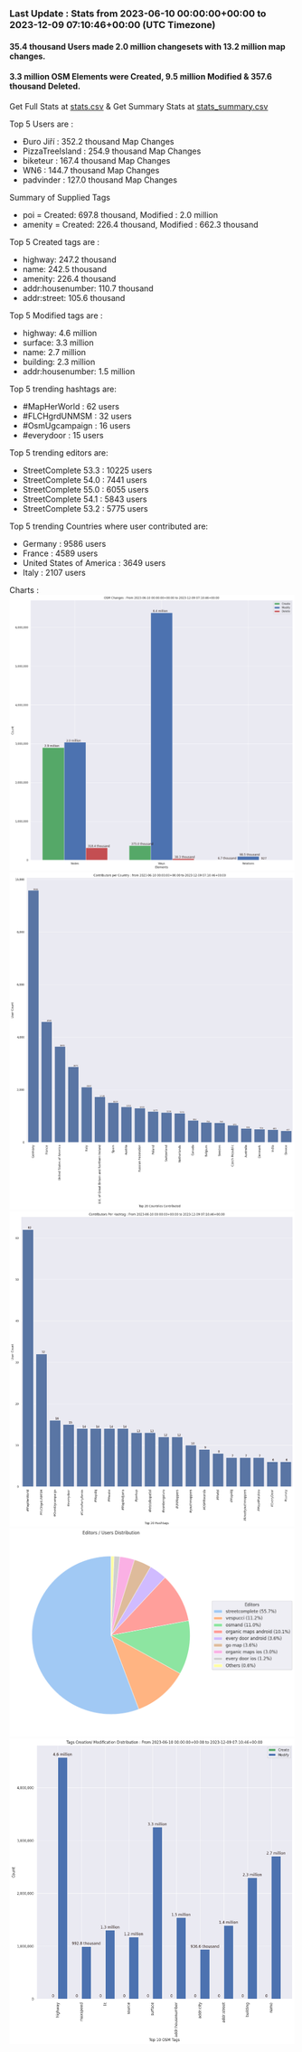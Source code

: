 ### Last Update : Stats from 2023-06-10 00:00:00+00:00 to 2023-12-09 07:10:46+00:00 (UTC Timezone)

#### 35.4 thousand Users made 2.0 million changesets with 13.2 million map changes.
#### 3.3 million OSM Elements were Created, 9.5 million Modified & 357.6 thousand Deleted.
Get Full Stats at [stats.csv](/stats/fieldmappers/Daily/stats.csv)
 & Get Summary Stats at [stats_summary.csv](/stats/fieldmappers/Daily/stats_summary.csv)

Top 5 Users are : 
- Đuro Jiří : 352.2 thousand Map Changes
- PizzaTreeIsland : 254.9 thousand Map Changes
- biketeur : 167.4 thousand Map Changes
- WN6 : 144.7 thousand Map Changes
- padvinder : 127.0 thousand Map Changes

Summary of Supplied Tags
- poi = Created: 697.8 thousand, Modified : 2.0 million
- amenity = Created: 226.4 thousand, Modified : 662.3 thousand


Top 5 Created tags are :
- highway: 247.2 thousand
- name: 242.5 thousand
- amenity: 226.4 thousand
- addr:housenumber: 110.7 thousand
- addr:street: 105.6 thousand


Top 5 Modified tags are :
- highway: 4.6 million
- surface: 3.3 million
- name: 2.7 million
- building: 2.3 million
- addr:housenumber: 1.5 million


Top 5 trending hashtags are:
- #MapHerWorld : 62 users
- #FLCHgrdUNMSM : 32 users
- #OsmUgcampaign : 16 users
- #everydoor : 15 users


Top 5 trending editors are:
- StreetComplete 53.3 : 10225 users
- StreetComplete 54.0 : 7441 users
- StreetComplete 55.0 : 6055 users
- StreetComplete 54.1 : 5843 users
- StreetComplete 53.2 : 5775 users


Top 5 trending Countries where user contributed are:
- Germany : 9586 users
- France : 4589 users
- United States of America : 3649 users
- Italy : 2107 users


 Charts : 
![Alt text](./stats_osm_changes.png) 
![Alt text](./stats_users_per_country.png) 
![Alt text](./stats_users_per_hashtag.png) 
![Alt text](./stats_editors_pie_chart.png) 
![Alt text](./stats_tags.png) 

